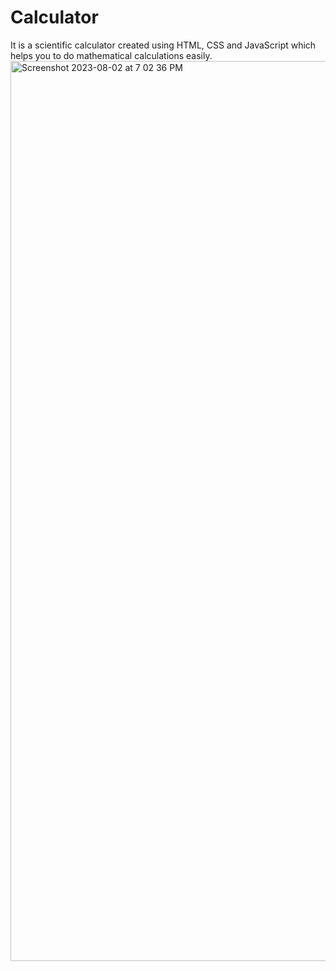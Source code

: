 # Calculator
It is a scientific calculator created using HTML, CSS and JavaScript which helps you to do mathematical calculations easily.
<img width="1440" alt="Screenshot 2023-08-02 at 7 02 36 PM" src="https://github.com/anish262/Calculator/assets/78345586/0af5aa08-ed91-4c8f-a906-197ed5686f42">
